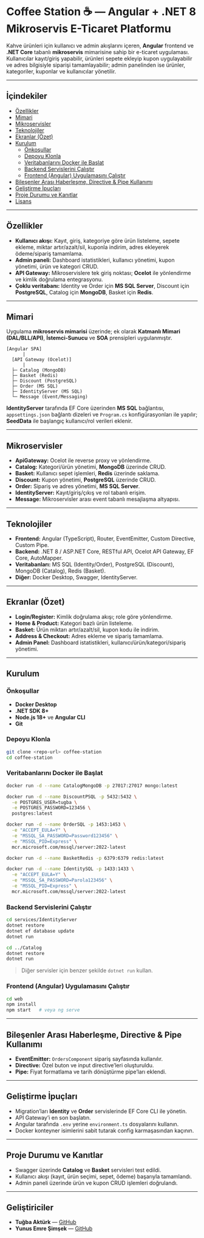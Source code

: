 # Coffee Station ☕ — Angular + .NET 8 Mikroservis E-Ticaret Platformu

Kahve ürünleri için kullanıcı ve admin akışlarını içeren, **Angular** frontend ve **.NET Core** tabanlı **mikroservis** mimarisine sahip bir e-ticaret uygulaması. Kullanıcılar kayıt/giriş yapabilir, ürünleri sepete ekleyip kupon uygulayabilir ve adres bilgisiyle siparişi tamamlayabilir; admin panelinden ise ürünler, kategoriler, kuponlar ve kullanıcılar yönetilir.

---

## İçindekiler
- [Özellikler](#özellikler)
- [Mimari](#mimari)
- [Mikroservisler](#mikroservisler)
- [Teknolojiler](#teknolojiler)
- [Ekranlar (Özet)](#ekranlar-özet)
- [Kurulum](#kurulum)
  - [Önkoşullar](#önkoşullar)
  - [Depoyu Klonla](#depoyu-klonla)
  - [Veritabanlarını Docker ile Başlat](#veritabanlarını-docker-ile-başlat)
  - [Backend Servislerini Çalıştır](#backend-servislerini-çalıştır)
  - [Frontend (Angular) Uygulamasını Çalıştır](#frontend-angular-uygulamasını-çalıştır)
- [Bileşenler Arası Haberleşme, Directive & Pipe Kullanımı](#bileşenler-arası-haberleşme-directive--pipe-kullanımı)
- [Geliştirme İpuçları](#geliştirme-ipuçları)
- [Proje Durumu ve Kanıtlar](#proje-durumu-ve-kanıtlar)
- [Lisans](#lisans)

---

## Özellikler
- **Kullanıcı akışı:** Kayıt, giriş, kategoriye göre ürün listeleme, sepete ekleme, miktar artır/azalt/sil, kuponla indirim, adres ekleyerek ödeme/sipariş tamamlama.
- **Admin paneli:** Dashboard istatistikleri, kullanıcı yönetimi, kupon yönetimi, ürün ve kategori CRUD.
- **API Gateway:** Mikroservislere tek giriş noktası; **Ocelot** ile yönlendirme ve kimlik doğrulama entegrasyonu.
- **Çoklu veritabanı:** Identity ve Order için **MS SQL Server**, Discount için **PostgreSQL**, Catalog için **MongoDB**, Basket için **Redis**.

---

## Mimari

Uygulama **mikroservis mimarisi** üzerinde; ek olarak **Katmanlı Mimari (DAL/BLL/API)**, **İstemci-Sunucu** ve **SOA** prensipleri uygulanmıştır.

```
[Angular SPA]
      |
  [API Gateway (Ocelot)]
      |
  ├─ Catalog (MongoDB)
  ├─ Basket (Redis)
  ├─ Discount (PostgreSQL)
  ├─ Order (MS SQL)
  ├─ IdentityServer (MS SQL)
  └─ Message (Event/Messaging)
```

**IdentityServer** tarafında EF Core üzerinden **MS SQL** bağlantısı, `appsettings.json` bağlantı dizeleri ve `Program.cs` konfigürasyonları ile yapılır; **SeedData** ile başlangıç kullanıcı/rol verileri eklenir.

---

## Mikroservisler
- **ApiGateway:** Ocelot ile reverse proxy ve yönlendirme.
- **Catalog:** Kategori/ürün yönetimi, **MongoDB** üzerinde CRUD.
- **Basket:** Kullanıcı sepet işlemleri, **Redis** üzerinde saklama.
- **Discount:** Kupon yönetimi, **PostgreSQL** üzerinde CRUD.
- **Order:** Sipariş ve adres yönetimi, **MS SQL Server**.
- **IdentityServer:** Kayıt/giriş/çıkış ve rol tabanlı erişim.
- **Message:** Mikroservisler arası event tabanlı mesajlaşma altyapısı.

---

## Teknolojiler
- **Frontend:** Angular (TypeScript), Router, EventEmitter, Custom Directive, Custom Pipe.
- **Backend:** .NET 8 / ASP.NET Core, RESTful API, Ocelot API Gateway, EF Core, AutoMapper.
- **Veritabanları:** MS SQL (Identity/Order), PostgreSQL (Discount), MongoDB (Catalog), Redis (Basket).
- **Diğer:** Docker Desktop, Swagger, IdentityServer.

---

## Ekranlar (Özet)
- **Login/Register:** Kimlik doğrulama akışı; role göre yönlendirme.
- **Home & Product:** Kategori bazlı ürün listeleme.
- **Basket:** Ürün miktarı artır/azalt/sil, kupon kodu ile indirim.
- **Address & Checkout:** Adres ekleme ve sipariş tamamlama.
- **Admin Panel:** Dashboard istatistikleri, kullanıcı/ürün/kategori/sipariş yönetimi.

---

## Kurulum

### Önkoşullar
- **Docker Desktop**
- **.NET SDK 8+**
- **Node.js 18+** ve **Angular CLI**
- **Git**

### Depoyu Klonla
```bash
git clone <repo-url> coffee-station
cd coffee-station
```

### Veritabanlarını Docker ile Başlat
```bash
docker run -d --name CatalogMongoDB -p 27017:27017 mongo:latest

docker run -d --name DiscountPSQL -p 5432:5432 \
  -e POSTGRES_USER=tugba \
  -e POSTGRES_PASSWORD=123456 \
  postgres:latest

docker run -d --name OrderSQL -p 1453:1453 \
  -e "ACCEPT_EULA=Y" \
  -e "MSSQL_SA_PASSWORD=Password123456" \
  -e "MSSQL_PID=Express" \
  mcr.microsoft.com/mssql/server:2022-latest

docker run -d --name BasketRedis -p 6379:6379 redis:latest

docker run -d --name IdentitySQL -p 1433:1433 \
  -e "ACCEPT_EULA=Y" \
  -e "MSSQL_SA_PASSWORD=Parola123456" \
  -e "MSSQL_PID=Express" \
  mcr.microsoft.com/mssql/server:2022-latest
```

### Backend Servislerini Çalıştır
```bash
cd services/IdentityServer
dotnet restore
dotnet ef database update
dotnet run
```
```bash
cd ../Catalog
dotnet restore
dotnet run
```
> Diğer servisler için benzer şekilde `dotnet run` kullan.

### Frontend (Angular) Uygulamasını Çalıştır
```bash
cd web
npm install
npm start   # veya ng serve
```

---

## Bileşenler Arası Haberleşme, Directive & Pipe Kullanımı
- **EventEmitter:** `OrdersComponent` sipariş sayfasında kullanılır.
- **Directive:** Özel buton ve input directive’leri oluşturuldu.
- **Pipe:** Fiyat formatlama ve tarih dönüştürme pipe’ları eklendi.

---

## Geliştirme İpuçları
- Migration’ları **Identity** ve **Order** servislerinde EF Core CLI ile yönetin.
- API Gateway’i en son başlatın.
- Angular tarafında `.env` yerine `environment.ts` dosyalarını kullanın.
- Docker konteyner isimlerini sabit tutarak config karmaşasından kaçının.

---

## Proje Durumu ve Kanıtlar
- Swagger üzerinde **Catalog** ve **Basket** servisleri test edildi.
- Kullanıcı akışı (kayıt, ürün seçimi, sepet, ödeme) başarıyla tamamlandı.
- Admin paneli üzerinde ürün ve kupon CRUD işlemleri doğrulandı.

---

## Geliştiriciler
- **Tuğba Aktürk** — [GitHub](https://github.com/)
- **Yunus Emre Şimşek** — [GitHub](https://github.com/)
